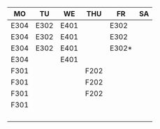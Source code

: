 |MO  |TU  |WE  |THU |FR   |SA|
|----|----|----|----|-----|--|
|E304|E302|E401|    |E302 |  |
|E304|E302|E401|    |E302 |  |
|E304|E302|E401|    |E302*|  |
|E304|    |E401|    |     |  |
|F301|    |    |F202|     |  |
|F301|    |    |F202|     |  |
|F301|    |    |F202|     |  |
|F301|    |    |    |     |  |
|    |    |    |    |     |  |
|    |    |    |    |     |  |
|    |    |    |    |     |  |
|    |    |    |    |     |  |

